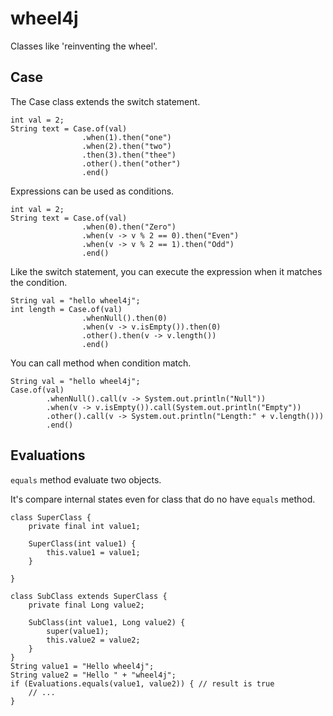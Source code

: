 # wheel4j

Classes like 'reinventing the wheel'.

## Case
The Case class extends the switch statement.
```$java
int val = 2;
String text = Case.of(val)
                .when(1).then("one")
                .when(2).then("two")
                .then(3).then("thee")
                .other().then("other")
                .end()
```

Expressions can be used as conditions.
```$java
int val = 2;
String text = Case.of(val)
                .when(0).then("Zero")
                .when(v -> v % 2 == 0).then("Even")
                .when(v -> v % 2 == 1).then("Odd")
                .end()
```

Like the switch statement, you can execute the expression when it matches the condition.
```$java
String val = "hello wheel4j";
int length = Case.of(val)
                .whenNull().then(0)
                .when(v -> v.isEmpty()).then(0)
                .other().then(v -> v.length())
                .end()
```

You can call method when condition match.
```$java
String val = "hello wheel4j";
Case.of(val)
        .whenNull().call(v -> System.out.println("Null"))
        .when(v -> v.isEmpty()).call(System.out.println("Empty"))
        .other().call(v -> System.out.println("Length:" + v.length()))
        .end()
```

## Evaluations
`equals` method evaluate two objects.

It's compare internal states even for class that do no have `equals` method.

```$java
class SuperClass {
    private final int value1;

    SuperClass(int value1) {
        this.value1 = value1;
    }
    
}

class SubClass extends SuperClass {
    private final Long value2;

    SubClass(int value1, Long value2) {
        super(value1);
        this.value2 = value2;
    }
}
String value1 = "Hello wheel4j";
String value2 = "Hello " + "wheel4j";
if (Evaluations.equals(value1, value2)) { // result is true
    // ...
}
```